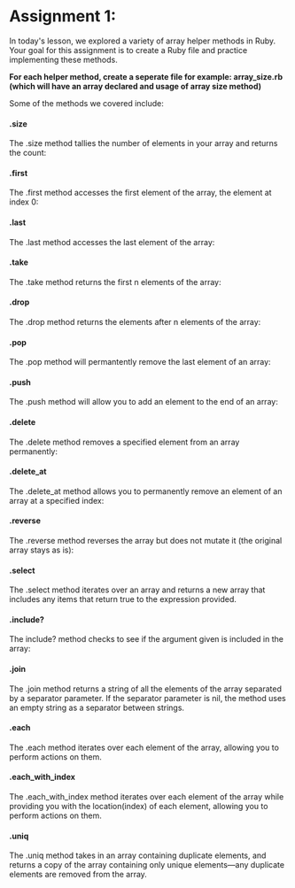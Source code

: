 # Assignment 1:

In today's lesson, we explored a variety of array helper methods in Ruby. Your goal for this assignment is to create a Ruby file and practice implementing these methods.

**For each helper method, create a seperate file for example:  array_size.rb (which will have an array declared and usage of array size method)**

Some of the methods we covered include:

#### **.size**
The .size method tallies the number of elements in your array and returns the count:

#### **.first**
The .first method accesses the first element of the array, the element at index 0:

#### **.last**
The .last method accesses the last element of the array:

#### **.take**
The .take method returns the first n elements of the array:

#### **.drop**
The .drop method returns the elements after n elements of the array:

#### **.pop**
The .pop method will permantently remove the last element of an array:

#### **.push**
The .push method will allow you to add an element to the end of an array:

#### **.delete**
The .delete method removes a specified element from an array permanently:

#### **.delete_at**
The .delete_at method allows you to permanently remove an element of an array at a specified index:

#### **.reverse**
The .reverse method reverses the array but does not mutate it (the original array stays as is):

#### **.select**
The .select method iterates over an array and returns a new array that includes any items that return true to the expression provided.

#### **.include?**
The include? method checks to see if the argument given is included in the array:

#### **.join**
The .join method returns a string of all the elements of the array separated by a separator parameter. If the separator parameter is nil, the method uses an empty string as a separator between strings.

#### **.each**
The .each method iterates over each element of the array, allowing you to perform actions on them.

#### **.each_with_index**

The .each_with_index method iterates over each element of the array while providing you with the location(index) of each element, allowing you to perform actions on them.

#### **.uniq**
The .uniq method takes in an array containing duplicate elements, and returns a copy of the array containing only unique elements—any duplicate elements are removed from the array.



